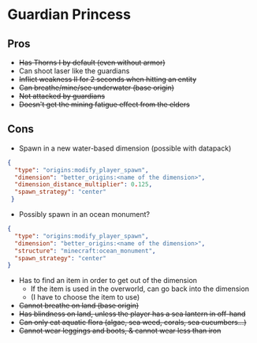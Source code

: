 # Guardian Princess

## Pros

- ~~Has Thorns I by default (even without armor)~~
- Can shoot laser like the guardians
- ~~Inflict weakness II for 2 seconds when hitting an entity~~
- ~~Can breathe/mine/see underwater (base origin)~~
- ~~Not attacked by guardians~~
- ~~Doesn't get the mining fatigue effect from the elders~~

## Cons
- Spawn in a new water-based dimension (possible with datapack)
```JSON  
{
  "type": "origins:modify_player_spawn",
  "dimension": "better_origins:<name of the dimension>",
  "dimension_distance_multiplier": 0.125,
  "spawn_strategy": "center"
 }
```
- Possibly spawn in an ocean monument?
```JSON
{
  "type": "origins:modify_player_spawn",
  "dimension": "better_origins:<name of the dimension>",
  "structure": "minecraft:ocean_monument",
  "spawn_strategy": "center"
}
```
- Has to find an item in order to get out of the dimension
    - If the item is used in the overworld, can go back into the dimension
    - (I have to choose the item to use)
- ~~Cannot breathe on land (base origin)~~
- ~~Has blindness on land, unless the player has a sea lantern in off-hand~~
- ~~Can only eat aquatic flora (algae, sea weed, corals, sea cucumbers...)~~
- ~~Cannot wear leggings and boots, & cannot wear less than iron~~